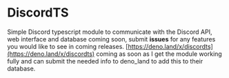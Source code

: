 # DiscordTS

Simple Discord typescript module to communicate with the Discord API, web interface and database coming soon, submit **issues** for any features you would like to see in coming releases. [https://deno.land/x/discordts](https://deno.land/x/discordts) coming as soon as I get the module working fully and can submit the needed info to deno_land to add this to their database. 